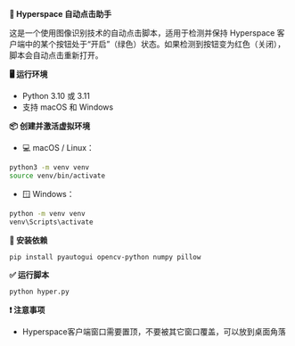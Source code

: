 **🌌 Hyperspace 自动点击助手**

这是一个使用图像识别技术的自动点击脚本，适用于检测并保持 Hyperspace 客户端中的某个按钮处于“开启”（绿色）状态。如果检测到按钮变为红色（关闭），脚本会自动点击重新打开。


**🖥 运行环境**

- Python 3.10 或 3.11
- 支持 macOS 和 Windows


**📦 创建并激活虚拟环境**

- 💻 macOS / Linux：
```bash
python3 -m venv venv
source venv/bin/activate
```

- 🪟 Windows：
```bash
python -m venv venv
venv\Scripts\activate
```


**🔧 安装依赖**

```bash
pip install pyautogui opencv-python numpy pillow
```


**✅ 运行脚本**

```bash
python hyper.py
```


**❗️ 注意事项**

- Hyperspace客户端窗口需要置顶，不要被其它窗口覆盖，可以放到桌面角落
